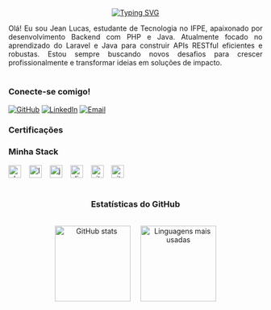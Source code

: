 <div align="center">
  <a href="https://git.io/typing-svg">
    <img src="https://readme-typing-svg.demolab.com?font=Fira+Code&weight=500&size=22&pause=1000&color=c72c3b&center=true&vCenter=true&random=false&width=524&lines=%E2%8A%B9+Bem-vindo+ao+meu+perfil!+%E2%8A%B9" alt="Typing SVG">
  </a>
</div>

<p align="justify">
Olá! Eu sou Jean Lucas, estudante de Tecnologia no IFPE, apaixonado por desenvolvimento Backend com PHP e Java. Atualmente focado no aprendizado do Laravel e Java para construir APIs RESTful eficientes e robustas. Estou sempre buscando novos desafios para crescer profissionalmente e transformar ideias em soluções de impacto.
</p>

#


<h3 align="left">Conecte-se comigo!</h3>

[![GitHub](https://img.shields.io/badge/GitHub-c72c3b?style=for-the-badge&logo=github&logoColor=white)](https://github.com/JeanLucas05)
[![LinkedIn](https://img.shields.io/badge/LinkedIn-c72c3b?style=for-the-badge&logo=linkedin&logoColor=white)](https://www.linkedin.com/in/jeanlucas05) <!-- Se não tiver, pode remover -->
[![Email](https://img.shields.io/badge/Email-c72c3b?style=for-the-badge&logo=gmail&logoColor=white)](mailto:jeanlucas091410@gmail.com)

<h3 align="left">Certificações</h3>
<div align="left">



</div>

<h3 align="left">Minha Stack</h3>

<div align="left">
  <img src="https://cdn.jsdelivr.net/gh/devicons/devicon/icons/php/php-original.svg" height="25" alt="php logo"  />
  <img width="8" />
  <img src="https://cdn.jsdelivr.net/gh/devicons/devicon/icons/laravel/laravel-plain.svg" height="25" alt="laravel logo"  />
  <img width="8" />
  <img src="https://cdn.jsdelivr.net/gh/devicons/devicon/icons/java/java-original.svg" height="25" alt="java logo"  />
  <img width="8" />
  <img src="https://cdn.jsdelivr.net/gh/devicons/devicon/icons/slim/slim-original.svg" height="25" alt="slim logo" /> <!-- Slim não tem logo oficial, então pode remover ou substituir -->
  <img width="8" />
  <img src="https://cdn.jsdelivr.net/gh/devicons/devicon/icons/git/git-original.svg" height="25" alt="git logo"  />
  <img width="8" />
  <img src="https://cdn.jsdelivr.net/gh/devicons/devicon/icons/github/github-original.svg" height="25" alt="github logo"  />
</div>

#

<div style="text-align: center;">
  <h3>Estatísticas do GitHub</h3>
  <br>
  <div style="display: flex; justify-content: center; gap: 20px; align-items: center;">
    <img src="https://github-readme-stats.vercel.app/api?username=JeanLucas05&show_icons=true&include_all_commits=true&count_private=false&bg_color=000000&title_color=c72c3b&text_color=FFFFFF" alt="GitHub stats" style="height: 150px;" />

  <a href="https://github.com/anuraghazra/github-readme-stats" style="display: inline-block;">
      <img src="https://github-readme-stats.vercel.app/api/top-langs/?username=JeanLucas05&line_height=10&card_width=290&layout=compact&count_private=true&langs_count=4&show_icons=true&title_color=c72c3b&bg_color=000000&text_color=FFFFFF&border_radius=3&border_color=c72c3b" alt="Linguagens mais usadas" style="height: 150px;" />
    </a>
  </div>
</div>



